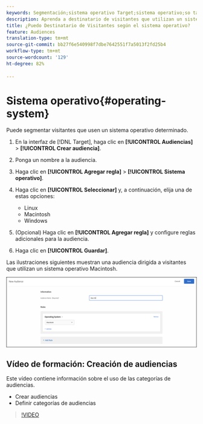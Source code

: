 ```yaml
---
keywords: Segmentación;sistema operativo Target;sistema operativo;so target;target en linux;linux;target en windows;windows;target en macintosh;macintosh;mac;target en mac;win;target en win
description: Aprenda a destinatario de visitantes que utilizan un sistema operativo determinado (Linux, Macintosh o Windows).
title: ¿Puedo Destinatario de Visitantes según el sistema operativo?
feature: Audiences
translation-type: tm+mt
source-git-commit: bb27f6e540998f7dbe7642551f7a5013f2fd25b4
workflow-type: tm+mt
source-wordcount: '129'
ht-degree: 82%

---
```



# Sistema operativo{#operating-system}

Puede segmentar visitantes que usen un sistema operativo determinado.

1. En la interfaz de [!DNL Target], haga clic en **[!UICONTROL Audiencias]** > **[!UICONTROL Crear audiencia]**.
1. Ponga un nombre a la audiencia.
1. Haga clic en **[!UICONTROL Agregar regla]** > **[!UICONTROL Sistema operativo]**.
1. Haga clic en **[!UICONTROL Seleccionar]** y, a continuación, elija una de estas opciones:

   * Linux
   * Macintosh
   * Windows

1. (Opcional) Haga clic en **[!UICONTROL Agregar regla]** y configure reglas adicionales para la audiencia.
1. Haga clic en **[!UICONTROL Guardar]**.

Las ilustraciones siguientes muestran una audiencia dirigida a visitantes que utilizan un sistema operativo Macintosh.

![](assets/target_os.png)

## Vídeo de formación: Creación de audiencias

Este vídeo contiene información sobre el uso de las categorías de audiencias.

* Crear audiencias
* Definir categorías de audiencias

>[!VIDEO](https://video.tv.adobe.com/v/17392)
